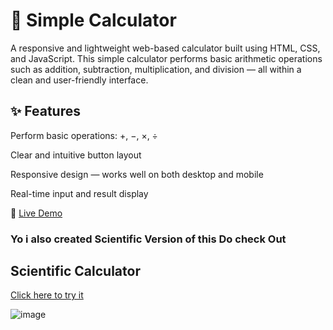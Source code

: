 # 🔢 Simple Calculator

A responsive and lightweight web-based calculator built using HTML, CSS, and JavaScript. This simple calculator performs basic arithmetic operations such as addition, subtraction, multiplication, and division — all within a clean and user-friendly interface.

## ✨ Features
Perform basic operations: +, −, ×, ÷

Clear and intuitive button layout

Responsive design — works well on both desktop and mobile

Real-time input and result display

🚀 [Live Demo](https://dishantbhere.github.io/Simple-Calculator-V2/)

### Yo i also created Scientific Version of this Do check Out 
## Scientific Calculator
[Click here to try it](https://dishantbhere.github.io/Scientific-Calculator/)

![image](https://github.com/user-attachments/assets/e46910d7-f311-4548-bf55-c28c97267d28)
